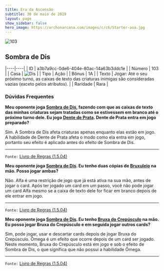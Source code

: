 ```yaml
---
title: Era da Ascensão
subtitle: 30 de maio de 2019
layout: page
show_sidebar: false
hero_image: https://archonarcana.com/images/c/c6/Starter-aoa.jpg
---
```


![103](https://cdn.keyforgegame.com/media/card_front/pt/435_103_J2CQFV6CJRQ4_pt.png)

## Sombra de Dis

|----|----|
| ID | a3b7a9cc-0de6-404e-80ac-14a63b3ddc1e |
| Número | 103 |
| Casa | ![Dis](https://archonarcana.com/images/thumb/e/e8/Dis.png/22px-Dis.png "Dis") |
| Tipo | Ação |
| Bônus | 1A |
| Texto | Jogar: Até o seu próximo turno, as caixas de texto das criaturas inimigas são consideradas vazias (exceto  pelos atributos). |
| Raridade | Rara |

### Dúvidas Frequentes

**Meu oponente joga [Sombra de Dis](/aoa/103), fazendo com que
as caixas de texto das minhas criaturas sejam tratadas como se
estivessem em branco até o próximo turno dele. Eu jogo [Dente de Prata](/cota/311). Dente de Prata entra em jogo preparado?**

Sim. A Sombra de Dis afeta criaturas apenas enquanto elas estão em
jogo. A habilidade de Dente de Prata afeta o modo como ela entra em
jogo, portanto seu efeito é aplicado antes do efeito de Sombra de Dis.

<hr/>

`Fonte:` [Livro de Regras (1.5.04)](https://drive.google.com/open?id=14pM1J8ZR_4hZbGFZt-ArQdAGsHCPEQdE)

**Meu oponente joga [Sombra de Dis](/aoa/103). Eu tenho duas cópias
de [Bruxuleio](/aoa/323) na mão. Posso jogar ambas?**

Não. Alfa é uma restrição de jogo que já está ativa na sua mão, antes
de jogar o card. Após ter jogado um card em um passo, você não pode
jogar um card Alfa mesmo se a caixa de texto dele for ficar em branco
depois de ele entrar em jogo.

<hr/>

`Fonte:` [Livro de Regras (1.5.04)](https://drive.google.com/open?id=14pM1J8ZR_4hZbGFZt-ArQdAGsHCPEQdE)

**Meu oponente joga [Sombra de Dis](/aoa/103). Eu tenho [Bruxa do Crepúsculo](/aoa/320) na mão. Eu posso jogar Bruxa do Crepúsculo
e em seguida jogar outros cards?**

Sim, pode jogar, usar e descartar cards depois de jogar Bruxa do
Crepúsculo. Ômega é um efeito que ocorre depois de um card ser
jogado. Neste momento, Bruxa do Crepúsculo está em jogo e sob o
efeito de Sombra de Dis, o que significa que não possui a habilidade
Ômega.

<hr/>

`Fonte:` [Livro de Regras (1.5.04)](https://drive.google.com/open?id=14pM1J8ZR_4hZbGFZt-ArQdAGsHCPEQdE)
